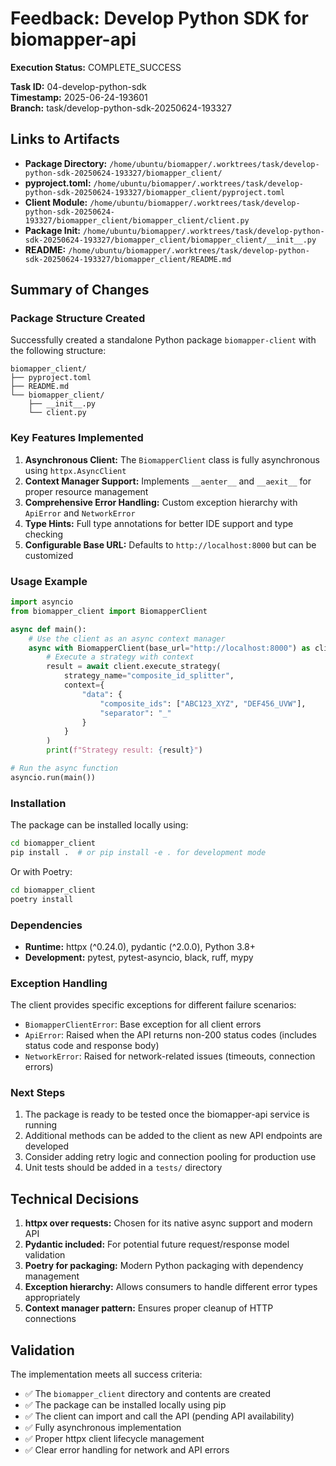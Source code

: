 # Feedback: Develop Python SDK for biomapper-api

**Execution Status:** COMPLETE_SUCCESS

**Task ID:** 04-develop-python-sdk  
**Timestamp:** 2025-06-24-193601  
**Branch:** task/develop-python-sdk-20250624-193327

## Links to Artifacts

- **Package Directory:** `/home/ubuntu/biomapper/.worktrees/task/develop-python-sdk-20250624-193327/biomapper_client/`
- **pyproject.toml:** `/home/ubuntu/biomapper/.worktrees/task/develop-python-sdk-20250624-193327/biomapper_client/pyproject.toml`
- **Client Module:** `/home/ubuntu/biomapper/.worktrees/task/develop-python-sdk-20250624-193327/biomapper_client/biomapper_client/client.py`
- **Package Init:** `/home/ubuntu/biomapper/.worktrees/task/develop-python-sdk-20250624-193327/biomapper_client/biomapper_client/__init__.py`
- **README:** `/home/ubuntu/biomapper/.worktrees/task/develop-python-sdk-20250624-193327/biomapper_client/README.md`

## Summary of Changes

### Package Structure Created

Successfully created a standalone Python package `biomapper-client` with the following structure:

```
biomapper_client/
├── pyproject.toml
├── README.md
└── biomapper_client/
    ├── __init__.py
    └── client.py
```

### Key Features Implemented

1. **Asynchronous Client:** The `BiomapperClient` class is fully asynchronous using `httpx.AsyncClient`
2. **Context Manager Support:** Implements `__aenter__` and `__aexit__` for proper resource management
3. **Comprehensive Error Handling:** Custom exception hierarchy with `ApiError` and `NetworkError`
4. **Type Hints:** Full type annotations for better IDE support and type checking
5. **Configurable Base URL:** Defaults to `http://localhost:8000` but can be customized

### Usage Example

```python
import asyncio
from biomapper_client import BiomapperClient

async def main():
    # Use the client as an async context manager
    async with BiomapperClient(base_url="http://localhost:8000") as client:
        # Execute a strategy with context
        result = await client.execute_strategy(
            strategy_name="composite_id_splitter",
            context={
                "data": {
                    "composite_ids": ["ABC123_XYZ", "DEF456_UVW"],
                    "separator": "_"
                }
            }
        )
        print(f"Strategy result: {result}")

# Run the async function
asyncio.run(main())
```

### Installation

The package can be installed locally using:

```bash
cd biomapper_client
pip install .  # or pip install -e . for development mode
```

Or with Poetry:

```bash
cd biomapper_client
poetry install
```

### Dependencies

- **Runtime:** httpx (^0.24.0), pydantic (^2.0.0), Python 3.8+
- **Development:** pytest, pytest-asyncio, black, ruff, mypy

### Exception Handling

The client provides specific exceptions for different failure scenarios:

- `BiomapperClientError`: Base exception for all client errors
- `ApiError`: Raised when the API returns non-200 status codes (includes status code and response body)
- `NetworkError`: Raised for network-related issues (timeouts, connection errors)

### Next Steps

1. The package is ready to be tested once the biomapper-api service is running
2. Additional methods can be added to the client as new API endpoints are developed
3. Consider adding retry logic and connection pooling for production use
4. Unit tests should be added in a `tests/` directory

## Technical Decisions

1. **httpx over requests:** Chosen for its native async support and modern API
2. **Pydantic included:** For potential future request/response model validation
3. **Poetry for packaging:** Modern Python packaging with dependency management
4. **Exception hierarchy:** Allows consumers to handle different error types appropriately
5. **Context manager pattern:** Ensures proper cleanup of HTTP connections

## Validation

The implementation meets all success criteria:
- ✅ The `biomapper_client` directory and contents are created
- ✅ The package can be installed locally using pip
- ✅ The client can import and call the API (pending API availability)
- ✅ Fully asynchronous implementation
- ✅ Proper httpx client lifecycle management
- ✅ Clear error handling for network and API errors
